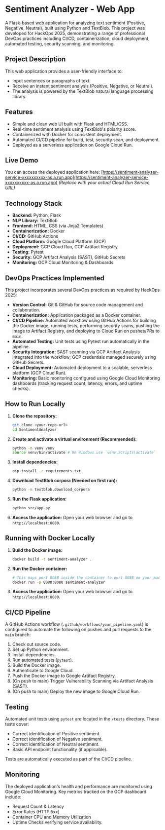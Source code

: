 # Sentiment Analyzer - Web App

A Flask-based web application for analyzing text sentiment (Positive, Negative, Neutral), built using Python and TextBlob. This project was developed for HackOps 2025, demonstrating a range of professional DevOps practices including CI/CD, containerization, cloud deployment, automated testing, security scanning, and monitoring.

## Project Description

This web application provides a user-friendly interface to:
- Input sentences or paragraphs of text.
- Receive an instant sentiment analysis (Positive, Negative, or Neutral).
- The analysis is powered by the TextBlob natural language processing library.

## Features

- Simple and clean web UI built with Flask and HTML/CSS.
- Real-time sentiment analysis using TextBlob's polarity score.
- Containerized with Docker for consistent deployment.
- Automated CI/CD pipeline for build, test, security scan, and deployment.
- Deployed as a serverless application on Google Cloud Run.

## Live Demo

You can access the deployed application here:
[https://sentiment-analyzer-service-xxxxxxxxxx-as.a.run.app](https://sentiment-analyzer-service-xxxxxxxxxx-as.a.run.app)
*(Replace with your actual Cloud Run Service URL)*

## Technology Stack

- **Backend:** Python, Flask
- **NLP Library:** TextBlob
- **Frontend:** HTML, CSS (via Jinja2 Templates)
- **Containerization:** Docker
- **CI/CD:** GitHub Actions
- **Cloud Platform:** Google Cloud Platform (GCP)
- **Deployment:** GCP Cloud Run, GCP Artifact Registry
- **Testing:** Pytest
- **Security:** GCP Artifact Analysis (SAST), GitHub Secrets
- **Monitoring:** GCP Cloud Monitoring & Dashboards

##  DevOps Practices Implemented

This project incorporates several DevOps practices as required by HackOps 2025:
- **Version Control:** Git & GitHub for source code management and collaboration.
- **Containerization:** Application packaged as a Docker container.
- **CI/CD Pipeline:** Automated workflow using GitHub Actions for building the Docker image, running tests, performing security scans, pushing the image to Artifact Registry, and deploying to Cloud Run on pushes/PRs to `main`.
- **Automated Testing:** Unit tests using Pytest run automatically in the pipeline.
- **Security Integration:** SAST scanning via GCP Artifact Analysis integrated into the workflow; GCP credentials managed securely using GitHub Secrets.
- **Cloud Deployment:** Automated deployment to a scalable, serverless platform (GCP Cloud Run).
- **Monitoring:** Basic monitoring configured using Google Cloud Monitoring dashboards (tracking request count, latency, errors, and uptime checks).

## How to Run Locally

1.  **Clone the repository:**
    ```bash
    git clone <your-repo-url>
    cd SentimentAnalyzer
    ```
2.  **Create and activate a virtual environment (Recommended):**
    ```bash
    python -m venv venv
    source venv/bin/activate # On Windows use `venv\Scripts\activate`
    ```
3.  **Install dependencies:**
    ```bash
    pip install -r requirements.txt
    ```
4.  **Download TextBlob corpora (Needed on first run):**
    ```bash
    python -m textblob.download_corpora
    ```
5.  **Run the Flask application:**
    ```bash
    python src/app.py
    ```
6.  **Access the application:** Open your web browser and go to `http://localhost:8080`.

## Running with Docker Locally

1.  **Build the Docker image:**
    ```bash
    docker build -t sentiment-analyzer .
    ```
2.  **Run the Docker container:**
    ```bash
    # This maps port 8080 inside the container to port 8080 on your machine
    docker run -p 8080:8080 sentiment-analyzer
    ```
3.  **Access the application:** Open your web browser and go to `http://localhost:8080`.

## CI/CD Pipeline

A GitHub Actions workflow (`.github/workflows/your_pipeline.yaml`) is configured to automate the following on pushes and pull requests to the `main` branch:
1.  Check out source code.
2.  Set up Python environment.
3.  Install dependencies.
4.  Run automated tests (`pytest`).
5.  Build the Docker image.
6.  Authenticate to Google Cloud.
7.  Push the Docker image to Google Artifact Registry.
8.  (On push to main) Trigger Vulnerability Scanning via Artifact Analysis (SAST).
9.  (On push to main) Deploy the new image to Google Cloud Run.

## Testing

Automated unit tests using `pytest` are located in the `/tests` directory. These tests cover:
- Correct identification of Positive sentiment.
- Correct identification of Negative sentiment.
- Correct identification of Neutral sentiment.
- Basic API endpoint functionality (if applicable).

Tests are automatically executed as part of the CI/CD pipeline.

## Monitoring

The deployed application's health and performance are monitored using Google Cloud Monitoring. Key metrics tracked on the GCP dashboard include:
- Request Count & Latency
- Error Rates (HTTP 5xx)
- Container CPU and Memory Utilization
- Uptime Checks verifying service availability.